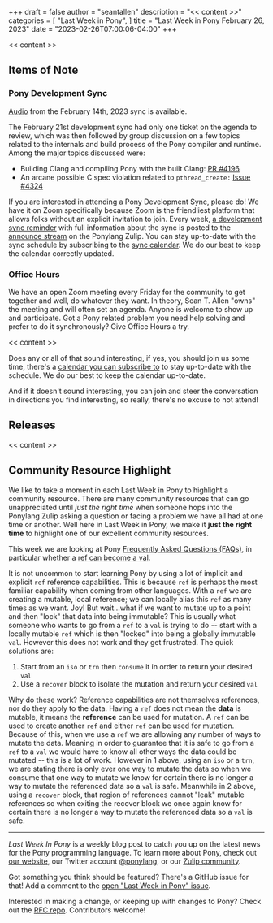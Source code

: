 +++
draft = false
author = "seantallen"
description = "<< content >>"
categories = [
    "Last Week in Pony",
]
title = "Last Week in Pony February 26, 2023"
date = "2023-02-26T07:00:06-04:00"
+++

<< content >>

<!--more-->

## Items of Note

### Pony Development Sync

[Audio](https://sync-recordings.ponylang.io/r/2023_02_21.m4a) from the February 14th, 2023 sync is available.

The February 21st development sync had only one ticket on the agenda to review, which was then followed by group discussion on a few topics related to the internals and build process of the Pony compiler and runtime. Among the major topics discussed were:

- Building Clang and compiling Pony with the built Clang: [PR #4196](https://github.com/ponylang/ponyc/pull/4196)
- An arcane possible C spec violation related to `pthread_create:` [Issue #4324](https://github.com/ponylang/ponyc/issues/4324)

If you are interested in attending a Pony Development Sync, please do! We have it on Zoom specifically because Zoom is the friendliest platform that allows folks without an explicit invitation to join. Every week, [a development sync reminder](https://ponylang.zulipchat.com/#narrow/stream/189932-announce/topic/Sync.20Reminder) with full information about the sync is posted to the [announce stream](https://ponylang.zulipchat.com/#narrow/stream/189932-announce) on the Ponylang Zulip. You can stay up-to-date with the sync schedule by subscribing to the [sync calendar](https://calendar.google.com/calendar/ical/59jcru6f50mrpqbm7em4iclnkk%40group.calendar.google.com/public/basic.ics). We do our best to keep the calendar correctly updated.

### Office Hours

We have an open Zoom meeting every Friday for the community to get together and well, do whatever they want. In theory, Sean T. Allen "owns" the meeting and will often set an agenda. Anyone is welcome to show up and participate. Got a Pony related problem you need help solving and prefer to do it synchronously? Give Office Hours a try.

<< content >>

Does any or all of that sound interesting, if yes, you should join us some time, there's a [calendar you can subscribe to](https://calendar.google.com/calendar/ical/4465e68ae24131ae00461a40893f2637a2c9ac510e311a44ff78680e2f183ce3%40group.calendar.google.com/public/basic.ics) to stay up-to-date with the schedule. We do our best to keep the calendar up-to-date.

And if it doesn't sound interesting, you can join and steer the conversation in directions you find interesting, so really, there's no excuse to not attend!

## Releases

<< content >>

## Community Resource Highlight

We like to take a moment in each Last Week in Pony to highlight a community resource. There are many community resources that can go unappreciated until _just the right time_ when someone hops into the Ponylang Zulip asking a question or facing a problem we have all had at one time or another. Well here in Last Week in Pony, we make it **just the right time** to highlight one of our excellent community resources.

This week we are looking at Pony [Frequently Asked Questions (FAQs)](https://www.ponylang.io/faq/), in particular whether a [ref can become a val](https://www.ponylang.io/faq/#ref-to-val).

It is not uncommon to start learning Pony by using a lot of implicit and explicit `ref` reference capabilities. This is because `ref` is perhaps the most familiar capability when coming from other languages. With a `ref` we are creating a mutable, local reference; we can locally alias this `ref` as many times as we want. Joy! But wait...what if we want to mutate up to a point and then "lock" that data into being immutable? This is usually what someone who wants to go from a `ref` to a `val` is trying to do -- start with a locally mutable `ref` which is then "locked" into being a globally immutable `val`. However this does not work and they get frustrated. The quick solutions are:

1. Start from an `iso` or `trn` then `consume` it in order to return your desired `val`
2. Use a `recover` block to isolate the mutation and return your desired `val`

Why do these work? Reference capabilities are not themselves references, nor do they apply to the data. Having a `ref` does not mean the **data** is mutable, it means the **reference** can be used for mutation. A `ref` can be used to create another `ref` and either `ref` can be used for mutation. Because of this, when we use a `ref` we are allowing any number of ways to mutate the data. Meaning in order to guarantee that it is safe to go from a `ref` to a `val` we would have to know all other ways the data could be mutated -- this is a lot of work. However in 1 above, using an `iso` or a `trn`, we are stating there is only ever one way to mutate the data so when we consume that one way to mutate we know for certain there is no longer a way to mutate the referenced data so a `val` is safe. Meanwhile in 2 above, using a `recover` block, that region of references cannot "leak" mutable references so when exiting the recover block we once again know for certain there is no longer a way to mutate the referenced data so a `val` is safe.

---

_Last Week In Pony_ is a weekly blog post to catch you up on the latest news for the Pony programming language. To learn more about Pony, check out [our website](https://ponylang.io), our Twitter account [@ponylang](https://twitter.com/ponylang), or our [Zulip community](https://ponylang.zulipchat.com).

Got something you think should be featured? There's a GitHub issue for that! Add a comment to the [open "Last Week in Pony" issue](https://github.com/ponylang/ponylang.github.io/issues?q=is%3Aissue+is%3Aopen+label%3Alast-week-in-pony).

Interested in making a change, or keeping up with changes to Pony? Check out the [RFC repo](https://github.com/ponylang/rfcs). Contributors welcome!
